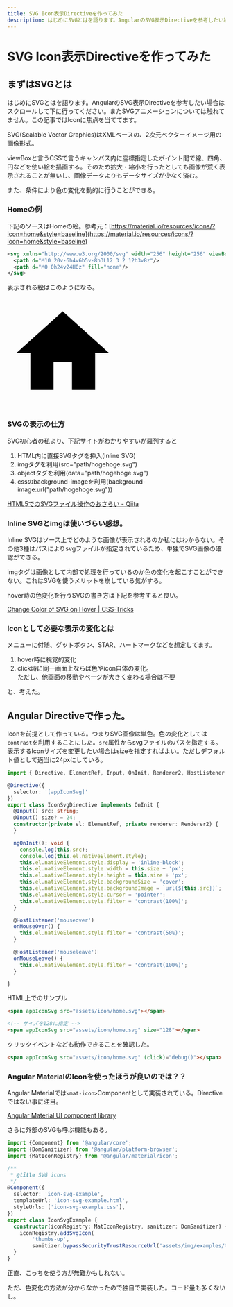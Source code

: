 ```yaml
---
title: SVG Icon表示Directiveを作ってみた
description: はじめにSVGとはを語ります。AngularのSVG表示Directiveを参考したい場合はスクロールして下に行ってください。またSVGアニメーションについては触れてません。この記事ではIconに焦点を当ててます。
---
```


# SVG Icon表示Directiveを作ってみた

## まずはSVGとは

はじめにSVGとはを語ります。AngularのSVG表示Directiveを参考したい場合はスクロールして下に行ってください。またSVGアニメーションについては触れてません。この記事ではIconに焦点を当ててます。

SVG(Scalable Vector Graphics)はXMLベースの、2次元ベクターイメージ用の画像形式。

viewBoxと言うCSSで言うキャンバス内に座標指定したポイント間で線、四角、円などを使い絵を描画する。そのため拡大・縮小を行ったとしても画像が荒く表示されることが無いし、画像データよりもデータサイズが少なく済む。

また、<span class="red-under">条件により</span>色の変化を動的に行うことができる。

<ClientOnly>
  <CallInFeedAdsense />
</ClientOnly>

### Homeの例

下記のソースはHomeの絵。参考元：[https://material.io/resources/icons/?icon=home&style=baseline](https://material.io/resources/icons/?icon=home&style=baseline)

```svg
<svg xmlns="http://www.w3.org/2000/svg" width="256" height="256" viewBox="0 0 24 24">
  <path d="M10 20v-6h4v6h5v-8h3L12 3 2 12h3v8z"/>
  <path d="M0 0h24v24H0z" fill="none"/>
</svg>
```

表示される絵はこのようになる。

<svg xmlns="http://www.w3.org/2000/svg" width="256" height="256" viewBox="0 0 24 24">
  <path d="M10 20v-6h4v6h5v-8h3L12 3 2 12h3v8z"/>
  <path d="M0 0h24v24H0z" fill="none"/>
</svg>

### SVGの表示の仕方

SVG初心者の私より、下記サイトがわかりやすいが羅列すると

1. HTML内に直接SVGタグを挿入(Inline SVG)
2. imgタグを利用(src="path/hogehoge.svg")
3. objectタグを利用(data="path/hogehoge.svg")
4. cssのbackground-imageを利用(background-image:url("path/hogehoge.svg"))

[HTML5でのSVGファイル操作のおさらい - Qiita](https://qiita.com/ka215/items/f9834dca40bb3d7e9c8b)

### Inline SVGとimgは使いづらい感想。

Inline SVGはソース上でどのような画像が表示されるのか私にはわからない。その他3種はパスによりsvgファイルが指定されているため、単独でSVG画像の確認ができる。

imgタグは画像として内部で処理を行っているのか色の変化を起こすことができない。これはSVGを使うメリットを崩している気がする。

hover時の色変化を行うSVGの書き方は下記を参考すると良い。

[Change Color of SVG on Hover | CSS-Tricks](https://css-tricks.com/change-color-of-svg-on-hover/)

### Iconとして必要な表示の変化とは

メニューに付随、グットボタン、STAR、ハートマークなどを想定してます。

1. hover時に視覚的変化
2. click時に同一画面上ならば色やicon自体の変化。<br>ただし、他画面の移動やページが大きく変わる場合は不要

と、考えた。

## Angular Directiveで作った。

Iconを前提として作っている。つまりSVG画像は単色。色の変化としては`contrast`を利用することにした。`src`属性からsvgファイルのパスを指定する。表示するIconサイズを変更したい場合はsizeを指定すればよい。ただしデフォルト値として適当に24pxにしている。

```ts
import { Directive, ElementRef, Input, OnInit, Renderer2, HostListener } from '@angular/core';

@Directive({
  selector: '[appIconSvg]'
})
export class IconSvgDirective implements OnInit {
  @Input() src: string;
  @Input() size? = 24;
  constructor(private el: ElementRef, private renderer: Renderer2) {
  }

  ngOnInit(): void {
    console.log(this.src);
    console.log(this.el.nativeElement.style);
    this.el.nativeElement.style.display = 'inline-block';
    this.el.nativeElement.style.width = this.size + 'px';
    this.el.nativeElement.style.height = this.size + 'px';
    this.el.nativeElement.style.backgroundSize = 'cover';
    this.el.nativeElement.style.backgroundImage = `url(${this.src})`;
    this.el.nativeElement.style.cursor = 'pointer';
    this.el.nativeElement.style.filter = 'contrast(100%)';
  }

  @HostListener('mouseover')
  onMouseOver() {
    this.el.nativeElement.style.filter = 'contrast(50%)';
  }

  @HostListener('mouseleave')
  onMouseLeave() {
    this.el.nativeElement.style.filter = 'contrast(100%)';
  }

}
```

HTML上でのサンプル

```html
<span appIconSvg src="assets/icon/home.svg"></span>

<!-- サイズを128に指定 -->
<span appIconSvg src="assets/icon/home.svg" size="128"></span>
```

クリックイベントなども動作できることを確認した。

```html
<span appIconSvg src="assets/icon/home.svg" (click)="debug()"></span>
```

### Angular MaterialのIconを使ったほうが良いのでは？？

Angular Materialでは`<mat-icon>`Componentとして実装されている。Directiveではない事に注目。

[Angular Material UI component library](https://material.angular.io/components/icon/overview)

さらに外部のSVGも呼ぶ機能もある。

```ts
import {Component} from '@angular/core';
import {DomSanitizer} from '@angular/platform-browser';
import {MatIconRegistry} from '@angular/material/icon';

/**
 * @title SVG icons
 */
@Component({
  selector: 'icon-svg-example',
  templateUrl: 'icon-svg-example.html',
  styleUrls: ['icon-svg-example.css'],
})
export class IconSvgExample {
  constructor(iconRegistry: MatIconRegistry, sanitizer: DomSanitizer) {
    iconRegistry.addSvgIcon(
        'thumbs-up',
        sanitizer.bypassSecurityTrustResourceUrl('assets/img/examples/thumbup-icon.svg'));
  }
}
```

正直、こっちを使う方が無難かもしれない。

ただ、色変化の方法が分からなかったので独自で実装した。コード量も多くないし。